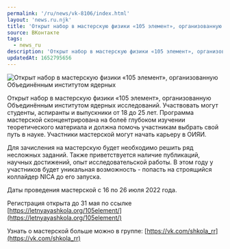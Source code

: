 ```yaml
---
permalink: '/ru/news/vk-8106/index.html'
layout: 'news.ru.njk'
title: 'Открыт набор в мастерскую физики «105 элемент», организованную Объединённым институтом ядерных'
source: ВКонтакте
tags:
  - news_ru
description: 'Открыт набор в мастерскую физики «105 элемент», организованную Объединённым институтом ядерных'
updatedAt: 1652795656
---
```

![Открыт набор в мастерскую физики «105 элемент», организованную Объединённым институтом ядерных](https://sun9-73.userapi.com/s/v1/ig2/0Hbq3wORZJQa4KMqs50SWas25N950hR4sI5Gixy55zbBYLOVj5uMO1V9gfo33bcv72aQJpfo0uJIm65rHsSiBNYN.jpg?size=510x340&quality=95&type=album)

Открыт набор в мастерскую физики «105 элемент», организованную Объединённым институтом ядерных исследований. Участвовать могут студенты, аспиранты и выпускники от 18 до 25 лет. Программа мастерской сконцентрирована на болеё глубоком изучении теоретического материала и должна помочь участникам выбрать свой путь в науке. Участники мастерской могут начать карьеру в ОИЯИ.

Для зачисления на мастерскую будет необходимо решить ряд несложных заданий. Также приветствуется наличие публикаций, научных достижений, опыт исследовательской работы. В этом году у участников будет уникальная возможность - попасть на строящийся коллайдер NICA до его запуска.

Даты проведения мастерской с 16 по 26 июля 2022 года.

Регистрация открыта до 31 мая по ссылке [https://letnyayashkola.org/105element/](https://letnyayashkola.org/105element/)

Узнать о мастерской больше можно в группе: [https://vk.com/shkola_rr](https://vk.com/shkola_rr)
